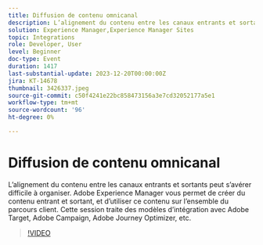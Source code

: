 ```yaml
---
title: Diffusion de contenu omnicanal
description: L’alignement du contenu entre les canaux entrants et sortants peut s’avérer difficile à organiser. Adobe Experience Manager vous permet de créer du contenu entrant et sortant, et d’utiliser ce contenu sur l’ensemble du parcours client. Cette session traite des modèles d’intégration avec Adobe Target, Adobe Campaign, Adobe Journey Optimizer, etc.
solution: Experience Manager,Experience Manager Sites
topic: Integrations
role: Developer, User
level: Beginner
doc-type: Event
duration: 1417
last-substantial-update: 2023-12-20T00:00:00Z
jira: KT-14678
thumbnail: 3426337.jpeg
source-git-commit: c50f4241e22bc858473156a3e7cd32052177a5e1
workflow-type: tm+mt
source-wordcount: '96'
ht-degree: 0%

---
```



# Diffusion de contenu omnicanal

L’alignement du contenu entre les canaux entrants et sortants peut s’avérer difficile à organiser. Adobe Experience Manager vous permet de créer du contenu entrant et sortant, et d’utiliser ce contenu sur l’ensemble du parcours client. Cette session traite des modèles d’intégration avec Adobe Target, Adobe Campaign, Adobe Journey Optimizer, etc.

>[!VIDEO](https://video.tv.adobe.com/v/3426337/?learn=on)
